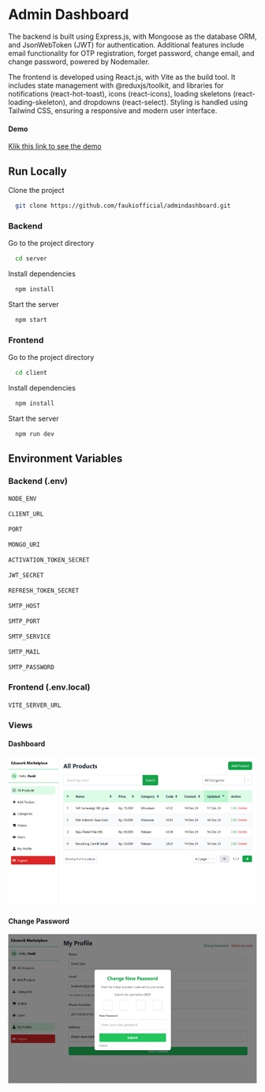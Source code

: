 
# Admin Dashboard

The backend is built using Express.js, with Mongoose as the database ORM, and JsonWebToken (JWT) for authentication. Additional features include email functionality for OTP registration, forget password, change email, and change password, powered by Nodemailer.

The frontend is developed using React.js, with Vite as the build tool. It includes state management with @reduxjs/toolkit, and libraries for notifications (react-hot-toast), icons (react-icons), loading skeletons (react-loading-skeleton), and dropdowns (react-select). Styling is handled using Tailwind CSS, ensuring a responsive and modern user interface.

#### Demo
[Klik this link to see the demo](https://adminedu.onrender.com)

## Run Locally

Clone the project

```bash
  git clone https://github.com/faukiofficial/admindashboard.git
```

### Backend

Go to the project directory

```bash
  cd server
```

Install dependencies

```bash
  npm install
```

Start the server

```bash
  npm start
```

### Frontend

Go to the project directory

```bash
  cd client
```

Install dependencies

```bash
  npm install
```

Start the server

```bash
  npm run dev
```


## Environment Variables

### Backend (.env)

`NODE_ENV`

`CLIENT_URL`

`PORT`

`MONGO_URI`

`ACTIVATION_TOKEN_SECRET`

`JWT_SECRET`

`REFRESH_TOKEN_SECRET`

`SMTP_HOST`

`SMTP_PORT`

`SMTP_SERVICE`

`SMTP_MAIL`

`SMTP_PASSWORD`


### Frontend (.env.local)

`VITE_SERVER_URL`



### Views

#### Dashboard
![App Screenshot](./images/dashboard.svg)

#### Change Password
![App Screenshot](./images/changePassword.svg)